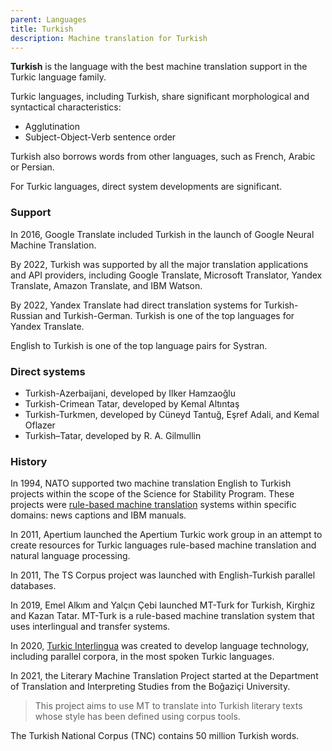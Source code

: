 ```yaml
---
parent: Languages
title: Turkish
description: Machine translation for Turkish
---
```


**Turkish** is the language with the best machine translation support in the Turkic language family.  

Turkic languages, including Turkish, share significant morphological and syntactical characteristics:

- Agglutination
- Subject-Object-Verb sentence order

Turkish also borrows words from other languages, such as French, Arabic or Persian.

For Turkic languages, direct system developments are significant.


### Support

In 2016, Google Translate included Turkish in the launch of Google Neural Machine Translation.

By 2022, Turkish was supported by all the major translation applications and API providers, including Google Translate, Microsoft Translator, Yandex Translate, Amazon Translate, and IBM Watson.

By 2022, Yandex Translate had direct translation systems for Turkish-Russian and Turkish-German.  Turkish is one of the top languages for Yandex Translate.

English to Turkish is one of the top language pairs for Systran.

### Direct systems

 - Turkish-Azerbaijani, developed by Ilker Hamzaoǧlu
 - Turkish-Crimean Tatar, developed by Kemal Altıntaş
 - Turkish-Turkmen, developed by Cüneyd Tantuğ, Eşref Adali, and Kemal Oflazer
 - Turkish–Tatar, developed by R. A. Gilmullin


### History

In 1994, NATO supported two machine translation English to Turkish projects within the scope of the Science for Stability Program. These projects were [rule-based machine translation](/../approaches/rule-based-machine-translation.md) systems within specific domains: news captions and IBM manuals.

In 2011, Apertium launched the Apertium Turkic work group in an attempt to create resources for Turkic languages rule-based machine translation and natural language processing.

In 2011, The TS Corpus project was launched with English-Turkish parallel databases.

In 2019, Emel Alkım and Yalçın Çebi launched MT-Turk for Turkish, Kirghiz and Kazan Tatar.  MT-Turk is a rule-based machine translation system that uses interlingual and transfer systems.

In 2020, [Turkic Interlingua](/../community/communities.md#til) was created to develop language technology, including parallel corpora, in the most spoken Turkic languages.

In 2021, the Literary Machine Translation Project started at the Department of Translation and Interpreting Studies from the Boğaziçi University.

> This project aims to use MT to translate into Turkish literary texts whose style has been defined using corpus tools.

The Turkish National Corpus (TNC) contains 50 million Turkish words.
